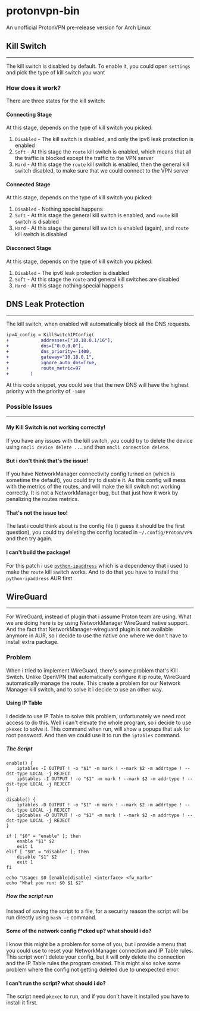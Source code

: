 # protonvpn-bin
An unofficial ProtonVPN pre-release version for Arch Linux

## Kill Switch

---

The kill switch is disabled by default. To enable it, you could open `settings` and pick the type of kill switch you want

### How does it work?

There are three states for the kill switch:

#### Connecting Stage

At this stage, depends on the type of kill switch you picked:

1. `Disabled` - The kill switch is disabled, and only the ipv6 leak protection is enabled
2. `Soft` - At this stage the `route` kill switch is enabled, which means that all the traffic is blocked except 
the traffic to the VPN server
3. `Hard` - At this stage the `route` kill switch is enabled, then the general kill switch disabled, to make sure that
we could connect to the VPN server

#### Connected Stage

At this stage, depends on the type of kill switch you picked:

1. `Disabled` - Nothing special happens
2. `Soft` - At this stage the general kill switch is enabled, and `route` kill switch is disabled
3. `Hard` - At this stage the general kill switch is enabled (again), and `route` kill switch is disabled

#### Disconnect Stage

At this stage, depends on the type of kill switch you picked:

1. `Disabled` - The ipv6 leak protection is disabled
2. `Soft` - At this stage the `route` and general kill switches are disabled
3. `Hard` - At this stage nothing special happens

## DNS Leak Protection

---

The kill switch, when enabled will automatically block all the DNS requests.

```patch
ipv4_config = KillSwitchIPConfig(
+            addresses=["10.18.0.1/16"],
+            dns=["0.0.0.0"],
+            dns_priority=-1400,
+            gateway="10.18.0.1",
+            ignore_auto_dns=True,
+            route_metric=97
+        )
```

At this code snippet, you could see that the new DNS will have the highest priority with the priority of `-1400`

### Possible Issues

---

#### My Kill Switch is not working correctly!

If you have any issues with the kill switch, you could try to delete the device using `nmcli device delete ...` and then
`nmcli connection delete`.

#### But i don't think that's the issue!

If you have NetworkManager connectivity config turned on (which is sometime the default), you could try to disable it.
As this config will mess with the metrics of the routes, and will make the kill switch not working correctly. It is not
a NetworkManager bug, but that just how it work by penalizing the routes metrics.

#### That's not the issue too!

The last i could think about is the config file (i guess it should be the first question), you could try
deleting the config located in `~/.config/Proton/VPN` and then try again.

#### I can't build the package!

For this patch i use [`python-ipaddress`](https://aur.archlinux.org/packages/python-ipaddress) which is a dependency that i
used to make the `route` kill switch works. And to do that you have to install the `python-ipaddress` AUR first

## WireGuard

---

For WireGuard, instead of plugin that i assume Proton team are using. What we are doing here
is by using NetworkManager WireGuard native support. And the fact that NetworkManager-wireguard plugin
is not available anymore in AUR, so i decide to use the native one where we don't have to install
extra package.


### Problem

When i tried to implement WireGuard, there's some problem that's Kill Switch. Unlike OpenVPN
that automatically configure it ip route, WireGuard automatically manage the route. This
create a problem for our Network Manager kill switch, and to solve it i decide to use an other way.

#### Using IP Table

I decide to use IP Table to solve this problem, unfortunately we need root access to do this.
Well i can't elevate the whole program, so i decide to use `pkexec` to solve it. This command
when run, will show a popups that ask for root password. And then we could use it to run the 
`iptables` command.

##### The Script
```shell
enable() {
    iptables -I OUTPUT ! -o "$1" -m mark ! --mark $2 -m addrtype ! --dst-type LOCAL -j REJECT
    ip6tables -I OUTPUT ! -o "$1" -m mark ! --mark $2 -m addrtype ! --dst-type LOCAL -j REJECT
}

disable() {
    iptables -D OUTPUT ! -o "$1" -m mark ! --mark $2 -m addrtype ! --dst-type LOCAL -j REJECT
    ip6tables -D OUTPUT ! -o "$1" -m mark ! --mark $2 -m addrtype ! --dst-type LOCAL -j REJECT
}

if [ "$0" = "enable" ]; then
    enable "$1" $2
    exit 1
elif [ "$0" = "disable" ]; then
    disable "$1" $2
    exit 1
fi

echo "Usage: $0 [enable|disable] <interface> <fw_mark>"
echo "What you run: $0 $1 $2"
```

##### How the script run

Instead of saving the script to a file, for a security reason the script will be run directly using
`bash -c` command.

#### Some of the network config f*cked up? what should i do?

I know this might be a problem for some of you, but i provide a menu that you could use to reset
your NetworkManager connection and IP Table rules. This script won't delete your config, but it
will only delete the connection and the IP Table rules the program created. This might also solve some problem where 
the config not getting deleted due to unexpected error.

#### I can't run the script? what should i do?

The script need `pkexec` to run, and if you don't have it installed you have to install it first.
